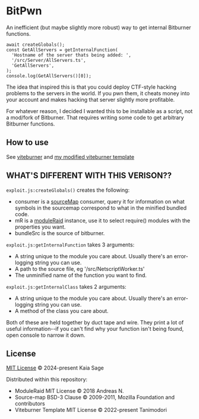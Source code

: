 # BitPwn

An inefficient (but maybe slightly more robust) way to get internal Bitburner functions.

```
await createGlobals();
const GetAllServers = getInternalFunction(
  'Hostname of the server thats being added: ',
  '/src/Server/AllServers.ts',
  'GetAllServers',
);
console.log(GetAllServers()[0]);
```

The idea that inspired this is that you could deploy CTF-style hacking problems to the servers in the world.
If you pwn them, it cheats money into your account and makes hacking that server slightly more
profitable.

For whatever reason, I decided I wanted this to be installable as a script, not a mod/fork of Bitburner.
That requires writing some code to get arbitrary Bitburner functions.

## How to use

See [viteburner](https://github.com/Tanimodori/viteburner/blob/main/README.md) and [my modified viteburner template](https://github.com/KaiaSage/viteburner-template)

## WHAT'S DIFFERENT WITH THIS VERISON??

`exploit.js:createGlobals()` creates the following:
* consumer is a [sourceMap](https://www.npmjs.com/package/source-map) consumer, query it for information on what symbols in the sourcemap correspond to what in the minified bundled code.
* mR is a [moduleRaid](https://moduleraid.netlify.app/classes/moduleraid.moduleraid) instance, use it to select require() modules with the properties you want.
* bundleSrc is the source of bitburner.

`exploit.js:getInternalFunction` takes 3 arguments:
* A string unique to the module you care about. Usually there's an error-logging string you can use.
* A path to the source file, eg '/src/NetscriptWorker.ts'
* The unminified name of the function you want to find.

`exploit.js:getInternalClass` takes 2 arguments:
* A string unique to the module you care about. Usually there's an error-logging string you can use.
* A method of the class you care about.

Both of these are held together by duct tape and wire. They print a lot of useful information--if 
you can't find why your function isn't being found, open console to narrow it down.

## License

[MIT License](LICENSE) © 2024-present Kaia Sage

Distributed within this repository:
* ModuleRaid MIT License © 2018 Andreas N.
* Source-map BSD-3 Clause © 2009-2011, Mozilla Foundation and contributors
* Viteburner Template MIT License © 2022-present Tanimodori
